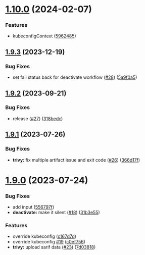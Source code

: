 # [1.10.0](https://github.com/SocialGouv/workflows/compare/v1.9.3...v1.10.0) (2024-02-07)


### Features

* kubeconfigContext ([5962485](https://github.com/SocialGouv/workflows/commit/5962485f0372d8c22c3a5171e6a31f0696e66589))

## [1.9.3](https://github.com/SocialGouv/workflows/compare/v1.9.2...v1.9.3) (2023-12-19)


### Bug Fixes

* set fail status back for deactivate workflow ([#28](https://github.com/SocialGouv/workflows/issues/28)) ([5a9f0a5](https://github.com/SocialGouv/workflows/commit/5a9f0a5c9efd97b5e5617f911d422fbfb7525050))

## [1.9.2](https://github.com/SocialGouv/workflows/compare/v1.9.1...v1.9.2) (2023-09-21)


### Bug Fixes

* release ([#27](https://github.com/SocialGouv/workflows/issues/27)) ([318bedc](https://github.com/SocialGouv/workflows/commit/318bedccc7c8c69e264c7182c1b6248aed4b3e68))

## [1.9.1](https://github.com/SocialGouv/workflows/compare/v1.9.0...v1.9.1) (2023-07-26)


### Bug Fixes

* **trivy:** fix multiple artifact issue and exit code ([#26](https://github.com/SocialGouv/workflows/issues/26)) ([366d17f](https://github.com/SocialGouv/workflows/commit/366d17fc5ffca865568dd06c3fb87b2850185e8c))

# [1.9.0](https://github.com/SocialGouv/workflows/compare/v1.8.3...v1.9.0) (2023-07-24)


### Bug Fixes

* add input ([556797f](https://github.com/SocialGouv/workflows/commit/556797fe4484669ce91c92efab13f81abef2b588))
* **deactivate:** make it silent ([#18](https://github.com/SocialGouv/workflows/issues/18)) ([31b3e55](https://github.com/SocialGouv/workflows/commit/31b3e5588483607488f17f05c68907e3307f0680))


### Features

* override kubeconfig ([c167d7d](https://github.com/SocialGouv/workflows/commit/c167d7d238afe37dd7c4608dd57d51ef26027e72))
* override kubeconfig [#19](https://github.com/SocialGouv/workflows/issues/19) ([c0ef756](https://github.com/SocialGouv/workflows/commit/c0ef756923d58387da0c564d3c2b3c952bc05b6f))
* **trivy:** upload sarif data ([#23](https://github.com/SocialGouv/workflows/issues/23)) ([7d03818](https://github.com/SocialGouv/workflows/commit/7d03818269102b7719e1b4a60388038ea9bb37ea))
